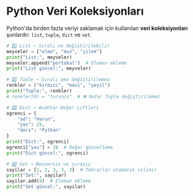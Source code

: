 # Python Veri Koleksiyonları 
Python'da birden fazla veriyi saklamak için kullanılan **veri koleksiyonları** şunlardır: `list`, `tuple`, `dict` ve `set`.  

```python
# 1️⃣ List → Sıralı ve değiştirilebilir
meyveler = ["elma", "muz", "çilek"]
print("List:", meyveler)
meyveler.append("portakal")  # Eleman ekleme
print("List güncel:", meyveler)

# 2️⃣ Tuple → Sıralı ama değiştirilemez
renkler = ("kırmızı", "mavi", "yeşil")
print("Tuple:", renkler)
# renkler[0] = "turuncu"  # ❌ Hata! Tuple değiştirilemez

# 3️⃣ Dict → Anahtar-Değer çiftleri
ogrenci = {
    "ad": "Harun",
    "yas": 25,
    "ders": "Python"
}
print("Dict:", ogrenci)
ogrenci["yas"] = 26  # Değer güncelleme
print("Dict güncel:", ogrenci)

# 4️⃣ Set → Benzersiz ve sırasız
sayilar = {1, 2, 3, 3, 2}  # Tekrarlar otomatik silinir
print("Set:", sayilar)
sayilar.add(4)  # Eleman ekleme
print("Set güncel:", sayilar)
